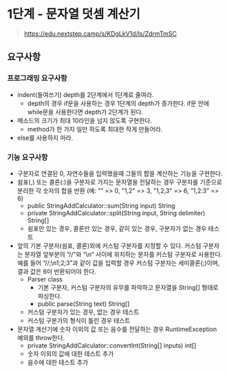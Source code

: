 # 1단계 - 문자열 덧셈 계산기
> https://edu.nextstep.camp/s/KDgLkV1d/ls/ZdrmTmSC

## 요구사항

### 프로그래밍 요구사항
* indent(들여쓰기) depth를 2단계에서 1단계로 줄여라.
  * depth의 경우 if문을 사용하는 경우 1단계의 depth가 증가한다. if문 안에 while문을 사용한다면 depth가 2단계가 된다.
* 메소드의 크기가 최대 10라인을 넘지 않도록 구현한다.
  * method가 한 가지 일만 하도록 최대한 작게 만들어라.
* else를 사용하지 마라.

### 기능 요구사항
* 구분자로 연결된 0, 자연수들을 입력했을때 그들의 합을 계산하는 기능을 구현한다.
* 쉼표(,) 또는 콜론(:)을 구분자로 가지는 문자열을 전달하는 경우 구분자를 기준으로 분리한 각 숫자의 합을 반환 (예: “” => 0, "1,2" => 3, "1,2,3" => 6, “1,2:3” => 6)
  * public StringAddCalculator::sum(String input) String
  * private StringAddCalculator::split(String input, String delimiter) String[]
  * 쉼표만 있는 경우, 콜론만 있는 경우, 같이 있는 경우, 구분자가 없는 경우 테스트
* 앞의 기본 구분자(쉼표, 콜론)외에 커스텀 구분자를 지정할 수 있다. 커스텀 구분자는 문자열 앞부분의 “//”와 “\n” 사이에 위치하는 문자를 커스텀 구분자로 사용한다. 예를 들어 “//;\n1;2;3”과 같이 값을 입력할 경우 커스텀 구분자는 세미콜론(;)이며, 결과 값은 6이 반환되어야 한다.
  * Parser class
     * 기본 구분자, 커스텀 구분자의 유무를 파악하고 문자열을 String[] 형태로 파싱한다.
     * public parse(String text) String[]
  * 커스텀 구분자가 있는 경우, 없는 경우 테스트
  * 커스텀 구분가의 형식이 틀린 경우 테스트
* 문자열 계산기에 숫자 이외의 값 또는 음수를 전달하는 경우 RuntimeException 예외를 throw한다.
  * private StringAddCalculator::convertInt(String[] inputs) int[]
  * 숫자 이외의 값에 대한 테스트 추가
  * 음수에 대한 테스트 추가
